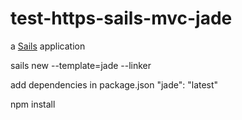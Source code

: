 # test-https-sails-mvc-jade

a [Sails](http://sailsjs.org) application

sails new <project-name> --template=jade --linker

add dependencies in package.json
"jade": "latest"

npm install

